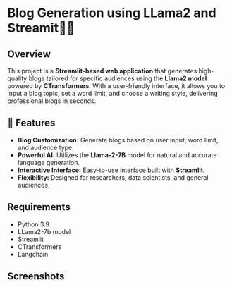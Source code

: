 
# Blog Generation using LLama2 and Streamit📝🤖




## Overview

This project is a **Streamlit-based web application** that generates high-quality blogs tailored for specific audiences using the **Llama2 model** powered by **CTransformers**. With a user-friendly interface, it allows you to input a blog topic, set a word limit, and choose a writing style, delivering professional blogs in seconds.
## 🎯 Features
- **Blog Customization:** Generate blogs based on user input, word limit, and audience type.
- **Powerful AI:** Utilizes the **Llama-2-7B** model for natural and accurate language generation.
- **Interactive Interface:** Easy-to-use interface built with **Streamlit**.
- **Flexibility:** Designed for researchers, data scientists, and general audiences.
## Requirements

- Python 3.9
- LLama2-7b model
- Streamlit
- CTransformers
- Langchain
## Screenshots


